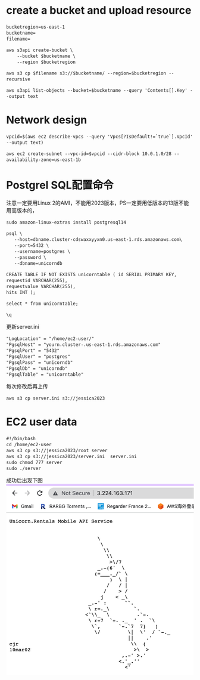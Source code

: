 
# create a bucket and upload resource
```
bucketregion=us-east-1
bucketname=
filename=
```
```
aws s3api create-bucket \
    --bucket $bucketname \
    --region $bucketregion
```
```
aws s3 cp $filename s3://$bucketname/ --region=$bucketregion --recursive
```

```
aws s3api list-objects --bucket=$bucketname --query 'Contents[].Key' --output text
```
# Network design
```
vpcid=$(aws ec2 describe-vpcs --query 'Vpcs[?IsDefault!=`true`].VpcId' --output text)
```

```
aws ec2 create-subnet --vpc-id=$vpcid --cidr-block 10.0.1.0/28 --availability-zone=us-east-1b

```


# Postgrel SQL配置命令
注意一定要用Linux 2的AMI，不能用2023版本，PS一定要用低版本的13版不能用高版本的，
```
sudo amazon-linux-extras install postgresql14
```
```
psql \
   --host=dbname.cluster-cdswaxxyyxn0.us-east-1.rds.amazonaws.com\
   --port=5432 \
   --username=postgres \
   --password \
   --dbname=unicorndb

```
```
CREATE TABLE IF NOT EXISTS unicorntable ( id SERIAL PRIMARY KEY,
requestid VARCHAR(255),
requestvalue VARCHAR(255),
hits INT );
```
```
select * from unicorntable;
```
```
\q
```
更新server.ini
```
"LogLocation" = "/home/ec2-user/"
"PgsqlHost" = "yourn.cluster-.us-east-1.rds.amazonaws.com"
"PgsqlPort" = "5432"
"PgsqlUser" = "postgres"
"PgsqlPass" = "unicorndb"
"PgsqlDb" = "unicorndb"
"PgsqlTable" = "unicorntable"
```

每次修改后再上传
```
aws s3 cp server.ini s3://jessica2023
```


# EC2 user data
```
#!/bin/bash
cd /home/ec2-user
aws s3 cp s3://jessica2023/root server
aws s3 cp s3://jessica2023/server.ini  server.ini
sudo chmod 777 server
sudo ./server
```
成功后出现下图
![webpage](GameDay/应用成功运行.png)
